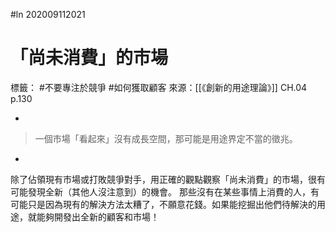 #ln 202009112021
# 「尚未消費」的市場
標籤： #不要專注於競爭 #如何獲取顧客
來源：[[《創新的用途理論》]] CH.04 p.130

-

>一個市場「看起來」沒有成長空間，那可能是用途界定不當的徵兆。

-

除了佔領現有市場或打敗競爭對手，用正確的觀點觀察「尚未消費」的市場，很有可能發現全新（其他人沒注意到）的機會。
那些沒有在某些事情上消費的人，有可能只是因為現有的解決方法太糟了，不願意花錢。如果能挖掘出他們待解決的用途，就能夠開發出全新的顧客和市場！